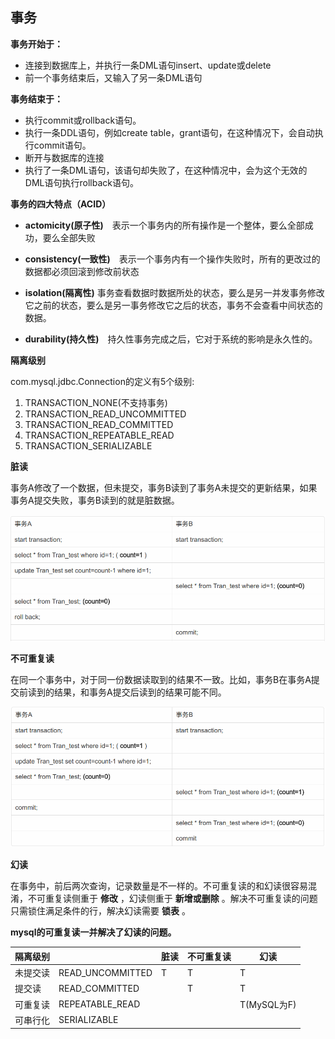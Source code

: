 ## 事务

**事务开始于：**

- 连接到数据库上，并执行一条DML语句insert、update或delete
- 前一个事务结束后，又输入了另一条DML语句 

**事务结束于：**

- 执行commit或rollback语句。
- 执行一条DDL语句，例如create table，grant语句，在这种情况下，会自动执行commit语句。
- 断开与数据库的连接
- 执行了一条DML语句，该语句却失败了，在这种情况中，会为这个无效的DML语句执行rollback语句。

**事务的四大特点（ACID）**

- **actomicity(原子性)**　表示一个事务内的所有操作是一个整体，要么全部成功，要么全部失败

- **consistency(一致性)**　表示一个事务内有一个操作失败时，所有的更改过的数据都必须回滚到修改前状态

- **isolation(隔离性)** 事务查看数据时数据所处的状态，要么是另一并发事务修改它之前的状态，要么是另一事务修改它之后的状态，事务不会查看中间状态的数据。

- **durability(持久性)**　持久性事务完成之后，它对于系统的影响是永久性的。

**隔离级别** 

com.mysql.jdbc.Connection的定义有5个级别:

1. TRANSACTION_NONE(不支持事务)
2. TRANSACTION_READ_UNCOMMITTED
3. TRANSACTION_READ_COMMITTED
4. TRANSACTION_REPEATABLE_READ
5. TRANSACTION_SERIALIZABLE

**脏读**

事务A修改了一个数据，但未提交，事务B读到了事务A未提交的更新结果，如果事务A提交失败，事务B读到的就是脏数据。

![脏读](./dirty_read.png)

**不可重复读**

在同一个事务中，对于同一份数据读取到的结果不一致。比如，事务B在事务A提交前读到的结果，和事务A提交后读到的结果可能不同。

![不可重复读](./unrepeated_read.png)

**幻读**

在事务中，前后两次查询，记录数量是不一样的。不可重复读的和幻读很容易混淆，不可重复读侧重于 **修改** ，幻读侧重于 **新增或删除** 。解决不可重复读的问题只需锁住满足条件的行，解决幻读需要 **锁表** 。

**mysql的可重复读一并解决了幻读的问题。**



| 隔离级别 |                  | 脏读 | 不可重复读 | 幻读        |
| -------- | ---------------- | ---- | ---------- | ----------- |
| 未提交读 | READ_UNCOMMITTED | T    | T          | T           |
| 提交读   | READ_COMMITTED   |      | T          | T           |
| 可重复读 | REPEATABLE_READ  |      |            | T(MySQL为F) |
| 可串行化 | SERIALIZABLE     |      |            |             |

